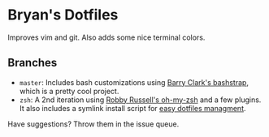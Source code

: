 # Bryan's Dotfiles

Improves vim and git. Also adds some nice terminal colors.

## Branches

* `master`: Includes bash customizations using [Barry Clark's bashstrap](https://github.com/barryclark/bashstrap), which is a pretty cool project.
* `zsh`: A 2nd iteration using [Robby Russell's oh-my-zsh](https://github.com/robbyrussell/oh-my-zsh) and a few plugins. It also includes a symlink install script for [easy dotfiles managment](http://blog.smalleycreative.com/tutorials/using-git-and-github-to-manage-your-dotfiles/). 

Have suggestions? Throw them in the issue queue.

